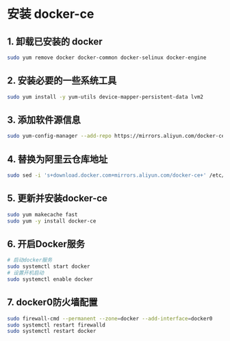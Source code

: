 # 安装 docker-ce

## 1. 卸载已安装的 docker

```bash
sudo yum remove docker docker-common docker-selinux docker-engine
```

##  2. 安装必要的一些系统工具

```bash
sudo yum install -y yum-utils device-mapper-persistent-data lvm2
```

## 3. 添加软件源信息

```bash
sudo yum-config-manager --add-repo https://mirrors.aliyun.com/docker-ce/linux/centos/docker-ce.repo
```

## 4. 替换为阿里云仓库地址

```bash
sudo sed -i 's+download.docker.com+mirrors.aliyun.com/docker-ce+' /etc/yum.repos.d/docker-ce.repo
```

## 5. 更新并安装docker-ce

```bash
sudo yum makecache fast
sudo yum -y install docker-ce
```

## 6. 开启Docker服务

```bash
# 启动docker服务
sudo systemctl start docker
# 设置开机启动
sudo systemctl enable docker
```

## 7. docker0防火墙配置

```bash
sudo firewall-cmd --permanent --zone=docker --add-interface=docker0
sudo systemctl restart firewalld
sudo systemctl restart docker
```

